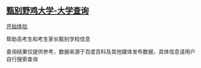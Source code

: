 ## [甄别野鸡大学-大学查询](https://github.com/theajack/university)

[开始体验](https://theajack.github.io/university/)

帮助高考生和考生家长甄别学校信息

查询结果仅提供参考，数据来源于百度百科及其他媒体发布数据，具体信息请用户自行搜索查询

